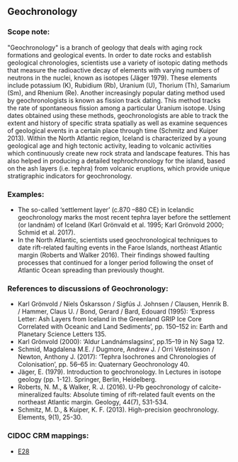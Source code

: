 
## Geochronology 

###  Scope note: 
"Geochronology" is a branch of geology that deals with aging rock formations and geological events. In order to date rocks and establish geological chronologies, scientists use a variety of isotopic dating methods that measure the radioactive decay of elements with varying numbers of neutrons in the nuclei, known as isotopes (Jäger 1979). These elements include potassium (K), Rubidium (Rb), Uranium (U), Thorium (Th), Samarium (Sm), and Rhenium (Re). Another increasingly popular dating method used by geochronologists is known as fission track dating. This method tracks the rate of spontaneous fission among a particular Uranium isotope. Using dates obtained using these methods, geochronologists are able to track the extent and history of specific strata spatially as well as examine sequences of geological events in a certain place through time (Schmitz and Kuiper 2013). Within the North Atlantic region, Iceland is characterized by a young geological age and high tectonic activity, leading to volcanic activities which continuously create new rock strata and landscape features. This has also helped in producing a detailed tephrochronology for the island, based on the ash layers (i.e. tephra) from volcanic eruptions, which provide unique stratigraphic indicators for geochronology.

### Examples: 

* The so-called ‘settlement layer’ (c.870 –880 CE) in Icelandic geochronology marks the most recent tephra layer before the settlement (or landnám) of Iceland (Karl Grönvald et al. 1995; Karl Grönvold 2000; Schmid et al. 2017).
* In the North Atlantic, scientists used geochronological techniques to date rift-related faulting events in the Faroe Islands, northeast Atlantic margin (Roberts and Walker 2016). Their findings showed faulting processes that continued for a longer period following the onset of Atlantic Ocean spreading than previously thought.


### References to discussions of Geochronology:

* Karl Grönvold / Níels Óskarsson / Sigfús J. Johnsen / Clausen, Henrik B. / Hammer, Claus U. / Bond, Gerard / Bard, Edouard (1995): ‘Express Letter: Ash Layers from Iceland in the Greenland GRIP Ice Core Correlated with Oceanic and Land Sediments’, pp. 150–152 in: Earth and Planetary Science Letters 135.
* Karl Grönvold (2000): ‘Aldur Landnámslagsins’, pp.15–19 in Ný Saga 12.
* Schmid, Magdalena M.E. / Dugmore, Andrew J. / Orri Vésteinsson / Newton, Anthony J. (2017): ‘Tephra Isochrones and Chronologies of Colonisation’, pp. 56–65 in: Quaternary Geochronology 40.
* Jäger, E. (1979). Introduction to geochronology. In Lectures in isotope geology (pp. 1-12). Springer, Berlin, Heidelberg.
* Roberts, N. M., & Walker, R. J. (2016). U-Pb geochronology of calcite-mineralized faults: Absolute timing of rift-related fault events on the northeast Atlantic margin. Geology, 44(7), 531-534.
* Schmitz, M. D., & Kuiper, K. F. (2013). High-precision geochronology. Elements, 9(1), 25-30.


### CIDOC CRM mappings: 

* [E28](http://www.cidoc-crm.org/entity/e28-conceptual-object/version-6.2)
